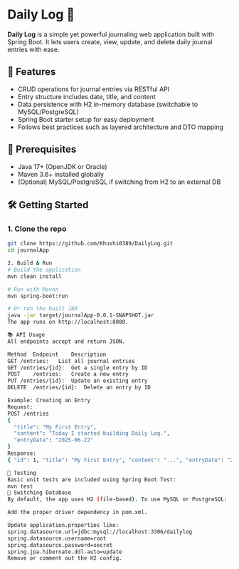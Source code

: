 # Daily Log 📝

**Daily Log** is a simple yet powerful journaling web application built with Spring Boot. It lets users create, view, update, and delete daily journal entries with ease.

## 🚀 Features

- CRUD operations for journal entries via RESTful API
- Entry structure includes date, title, and content
- Data persistence with H2 in-memory database (switchable to MySQL/PostgreSQL)
- Spring Boot starter setup for easy deployment
- Follows best practices such as layered architecture and DTO mapping

## 💾 Prerequisites

- Java 17+ (OpenJDK or Oracle)
- Maven 3.6+ installed globally
- (Optional) MySQL/PostgreSQL if switching from H2 to an external DB


## 🛠️ Getting Started

### 1. Clone the repo

```bash
git clone https://github.com/Khushi0389/DailyLog.git
cd journalApp

2. Build & Run
# Build the application
mvn clean install

# Run with Maven
mvn spring-boot:run

# Or run the built JAR
java -jar target/journalApp-0.0.1-SNAPSHOT.jar
The app runs on http://localhost:8080.

📚 API Usage
All endpoints accept and return JSON.

Method	Endpoint	Description
GET	/entries: 	List all journal entries
GET	/entries/{id}: 	Get a single entry by ID
POST	/entries: 	Create a new entry
PUT	/entries/{id}: 	Update an existing entry
DELETE	/entries/{id}: 	Delete an entry by ID

Example: Creating an Entry
Request:
POST /entries
{
  "title": "My First Entry",
  "content": "Today I started building Daily Log.",
  "entryDate": "2025-06-22"
}
Response:
{ "id": 1, "title": "My First Entry", "content": "...", "entryDate": "2025-06-22" }

🧪 Testing
Basic unit tests are included using Spring Boot Test:
mvn test
🔧 Switching Database
By default, the app uses H2 (file-based). To use MySQL or PostgreSQL:

Add the proper driver dependency in pom.xml.

Update application.properties like:
spring.datasource.url=jdbc:mysql://localhost:3306/dailylog
spring.datasource.username=root
spring.datasource.password=secret
spring.jpa.hibernate.ddl-auto=update
Remove or comment out the H2 config.

